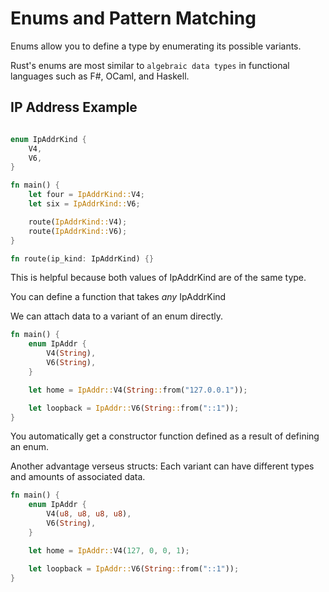 # Enums and Pattern Matching

Enums allow you to define a type by enumerating its possible variants.

Rust's enums are most similar to `algebraic data types` in functional languages such as F#, OCaml, and Haskell.

## IP Address Example


``` rust

enum IpAddrKind {
    V4,
    V6,
}

fn main() {
    let four = IpAddrKind::V4;
    let six = IpAddrKind::V6;

    route(IpAddrKind::V4);
    route(IpAddrKind::V6);
}

fn route(ip_kind: IpAddrKind) {}
```

This is helpful because both values of IpAddrKind are of the same type.

You can define a function that takes *any* IpAddrKind

We can attach data to a variant of an enum directly.


``` rust
fn main() {
    enum IpAddr {
        V4(String),
        V6(String),
    }

    let home = IpAddr::V4(String::from("127.0.0.1"));

    let loopback = IpAddr::V6(String::from("::1"));
}
```

You automatically get a constructor function defined as a result of defining an enum.

Another advantage verseus structs: Each variant can have different types and amounts of associated data.

``` rust
fn main() {
    enum IpAddr {
        V4(u8, u8, u8, u8),
        V6(String),
    }

    let home = IpAddr::V4(127, 0, 0, 1);

    let loopback = IpAddr::V6(String::from("::1"));
}
```



